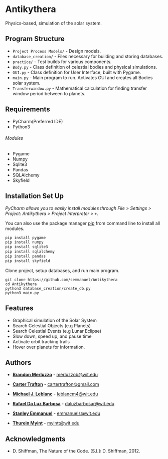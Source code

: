 # Antikythera

Physics-based, simulation of the solar system.

## Program Structure
- ``Project Process Models/`` - Design models.
- ``database_creation/`` - Files necessary for building and storing databases.
- ``practice/`` - Test builds for various components.
- ``Body.py`` - Class definition of celestial bodies and physical simulations.
- ``GUI.py`` - Class definition for User Interface, built with Pygame.
- ``main.py`` - Main program to run. Activates GUI and creates all Bodies solar system.
- ``Transferwindow.py`` - Mathematical calculation for finding transfer window period between to planets.

## Requirements
- PyCharm(Preferred IDE)
- Python3
###### Modules
- Pygame
- Numpy
- Sqlite3
- Pandas
- SQLAlchemy
- Skyfield

## Installation Set Up
*PyCharm allows you to easily install modules through File > Settings > Project: Antikythera > Project Interpreter >* ``+``.

You can also use the package manager [pip](https://pip.pypa.io/en/stable/) from command line to install all modules.
```bash
pip install pygame
pip install numpy
pip install sqlite3
pip install sqlalchemy
pip install pandas
pip install skyfield
```

Clone project, setup databases, and run main program.
```
git clone https://github.com/semmanuel/Antikythera
cd Antikythera
python3 database_creation/create_db.py  
python3 main.py
```

## Features
- Graphical simulation of the Solar System
- Search Celestial Objects (e.g Planets)
- Search Celestial Events (e.g Lunar Eclipse)
- Slow down, speed up, and pause time
- Activate orbit tracking trails
- Hover over planets for information.

## Authors
* [**Brandon Merluzzo**](https://github.com/mishakh) - merluzzob@wit.edu

* [**Carter Trafton**](https://github.com/cartertrafton) - cartertrafton@gmail.com

* [**Michael J. Leblanc**](https://github.com/mleblanc98) - leblancm4@wit.edu

* [**Rafael Da Luz Barbosa**](https://github.com/itsraf) - daluzbarbosar@wit.edu

* [**Stanley Emmanuel**](https://github.com/semmanuel) - emmanuels@wit.edu

* [**Thurein Myint**](https://github.com/trmyint97) - myintt@wit.edu


## Acknowledgments

- D. Shiffman, The Nature of the Code. [S.l.]: D. Shiffman, 2012.
